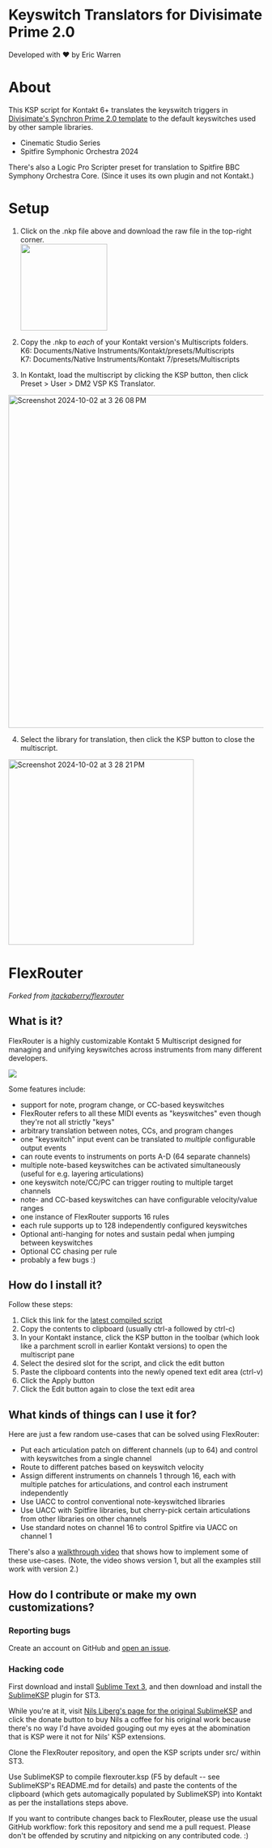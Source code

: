 # Keyswitch Translators for Divisimate Prime 2.0
Developed with ❤️ by Eric Warren

# About
This KSP script for Kontakt 6+ translates the keyswitch triggers in [Divisimate's Synchron Prime 2.0 template](https://divisimate.com/templates/synchron-prime-2-0) to the default keyswitches used by other sample libraries.

* Cinematic Studio Series
* Spitfire Symphonic Orchestra 2024

There's also a Logic Pro Scripter preset for translation to Spitfire BBC Symphony Orchestra Core. (Since it uses its own plugin and not Kontakt.)

# Setup
1. Click on the .nkp file above and download the raw file in the top-right corner.  
   <img width="171" src="https://github.com/user-attachments/assets/84a631a8-af67-4092-bef4-e8cf76fe2574" />

2. Copy the .nkp to _each_ of your Kontakt version's Multiscripts folders.  
K6: Documents/Native Instruments/Kontakt/presets/Multiscripts  
K7: Documents/Native Instruments/Kontakt 7/presets/Multiscripts

3. In Kontakt, load the multiscript by clicking the KSP button, then click Preset > User > DM2 VSP KS Translator.
<img width="657" alt="Screenshot 2024-10-02 at 3 26 08 PM" src="https://github.com/user-attachments/assets/fa3cf539-4943-4d8e-9a2a-d20011b61b82">

4. Select the library for translation, then click the KSP button to close the multiscript.
<img width="366" alt="Screenshot 2024-10-02 at 3 28 21 PM" src="https://github.com/user-attachments/assets/dbb3a3ef-e1dc-4c32-9be8-d8506c174ad0">


# FlexRouter 

*Forked from [jtackaberry/flexrouter](https://github.com/jtackaberry/flexrouter)*


## What is it?

FlexRouter is a highly customizable Kontakt 5 Multiscript designed for managing and unifying keyswitches across instruments from many different developers.

![](https://www.urandom.ca/flexrouter/flexrouter-2.2.0.png)

Some features include:

* support for note, program change, or CC-based keyswitches
 * FlexRouter refers to all these MIDI events as "keyswitches" even though they're not all strictly "keys"
* arbitrary translation between notes, CCs, and program changes
 * one "keyswitch" input event can be translated to *multiple* configurable output events
* can route events to instruments on ports A-D (64 separate channels)
* multiple note-based keyswitches can be activated simultaneously (useful for e.g. layering articulations)
* one keyswitch note/CC/PC can trigger routing to multiple target channels
* note- and CC-based keyswitches can have configurable velocity/value ranges
* one instance of FlexRouter supports 16 rules
* each rule supports up to 128 independently configured keyswitches
* Optional anti-hanging for notes and sustain pedal when jumping between keyswitches
* Optional CC chasing per rule
* probably a few bugs :)


## How do I install it?

Follow these steps:

1. Click this link for the [latest compiled script](https://urandom.ca/flexrouter/latest)
2. Copy the contents to clipboard (usually ctrl-a followed by ctrl-c)
3. In your Kontakt instance, click the KSP button in the toolbar (which look like a parchment scroll in earlier Kontakt versions) to open the multiscript pane
4. Select the desired slot for the script, and click the edit button
5. Paste the clipboard contents into the newly opened text edit area (ctrl-v)
6. Click the Apply button
7. Click the Edit button again to close the text edit area



## What kinds of things can I use it for?

Here are just a few random use-cases that can be solved using FlexRouter:

* Put each articulation patch on different channels (up to 64) and control with keyswitches
  from a single channel
* Route to different patches based on keyswitch velocity
* Assign different instruments on channels 1 through 16, each with multiple patches for articulations, and
  control each instrument independently
* Use UACC to control conventional note-keyswitched libraries
* Use UACC with Spitfire libraries, but cherry-pick certain articulations from
  other libraries on other channels
* Use standard notes on channel 16 to control Spitfire via UACC on channel 1

There's also a [walkthrough video](https://www.youtube.com/watch?v=FddWrEwaNmM) that shows how to implement some of these use-cases.
(Note, the video shows version 1, but all the examples still work with version 2.)


## How do I contribute or make my own customizations?

### Reporting bugs

Create an account on GitHub and [open an issue](https://github.com/jtackaberry/flexrouter/issues).


### Hacking code

First download and install [Sublime Text 3](http://www.sublimetext.com/3), and then download and install the [SublimeKSP](https://github.com/nojanath/SublimeKSP#installation) plugin for ST3.

While you're at it, visit [Nils Liberg's page for the original SublimeKSP](http://nilsliberg.se/ksp/) and click the donate button to buy Nils a coffee for his original work because there's no way I'd have avoided gouging out my eyes at the abomination that is KSP were it not for Nils' KSP extensions.

Clone the FlexRouter repository, and open the KSP scripts under src/ within ST3.

Use SublimeKSP to compile flexrouter.ksp (F5 by default -- see SublimeKSP's README.md for details) and paste the contents of the clipboard (which gets automagically populated by SublimeKSP) into Kontakt as per the installations steps above.

If you want to contribute changes back to FlexRouter, please use the usual GitHub workflow: fork this repository and send me a pull request.  Please don't be offended by scrutiny and nitpicking on any contributed code. :)
